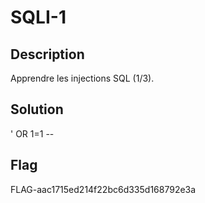 # SQLI-1

## Description

Apprendre les injections SQL (1/3).

## Solution

' OR 1=1 --

## Flag

FLAG-aac1715ed214f22bc6d335d168792e3a

